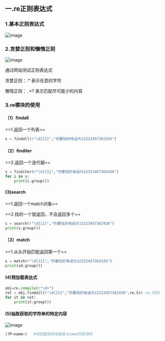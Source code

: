 ## 一.re正则表达式

### 1.基本正则表达式

![image](https://user-images.githubusercontent.com/88570271/142654071-372a9f8f-e7a0-4753-90e3-ce29024d747f.png)

### 2.贪婪正则和懒惰正则

![image](https://user-images.githubusercontent.com/88570271/142654231-96381434-a89f-4a41-bf17-4faa6151fcda.png)

通过网站测试正则表达式

贪婪正则：.* 表示任意的字符

懒惰正则： .*?  表示匹配尽可能少的内容

### 3.re模块的使用

#### （1）findall

==1.返回一个列表==

```python
s = findall(r"\d{11}","你要找的电话为12323457362436")
```



#### （2）finditer


==2.返回一个迭代器==

```python
s = finditer(r"\d{11}","你要找的电话为12323457362436")
for i in s:
    print(i.group())
```



#### (3)search

==1.返回一个match对象==

==2.找的一个就返回，不会返回多个==

```python
s = search(r"\d{11}","你要找的电话为12323457362436")
print(s.group())
```

#### （3）match

==1.从头开始匹配返回第一个==

```python
s = match(r"\d{11}","你要找的电话为12323457362436")
print(sd.group())
```

#### (4)预加载表达式

```python
obj=re.compile(r"\d+")
ret = obj.findall(r"\d{11}","你要找的电话为12323457362436",re.S)# re.S的作用是让.能匹配换行符
for it in ret:
	print(it.group())
```



#### (5)抽取获取的字符串的特定内容

![image](https://user-images.githubusercontent.com/88570271/142654363-e9f8f9f4-1fa1-4caf-ace5-fce5ed751d74.png)

```python
(?P<name>)   #将匹配到的内容放入name的空间内
